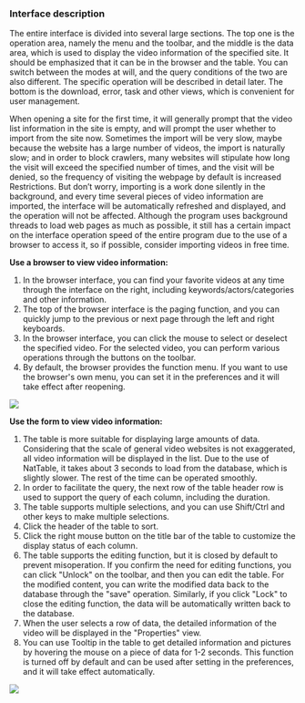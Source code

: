 ### Interface description

The entire interface is divided into several large sections. The top one is the operation area, namely the menu and the toolbar, and the middle is the data area, which is used to display the video information of the specified site. It should be emphasized that it can be in the browser and the table. You can switch between the modes at will, and the query conditions of the two are also different. The specific operation will be described in detail later. The bottom is the download, error, task and other views, which is convenient for user management.

When opening a site for the first time, it will generally prompt that the video list information in the site is empty, and will prompt the user whether to import from the site now. Sometimes the import will be very slow, maybe because the website has a large number of videos, the import is naturally slow; and in order to block crawlers, many websites will stipulate how long the visit will exceed the specified number of times, and the visit will be denied, so the frequency of visiting the webpage by default is increased Restrictions. But don’t worry, importing is a work done silently in the background, and every time several pieces of video information are imported, the interface will be automatically refreshed and displayed, and the operation will not be affected. Although the program uses background threads to load web pages as much as possible, it still has a certain impact on the interface operation speed of the entire program due to the use of a browser to access it, so if possible, consider importing videos in free time.

**Use a browser to view video information:**

1. In the browser interface, you can find your favorite videos at any time through the interface on the right, including keywords/actors/categories and other information.
2. The top of the browser interface is the paging function, and you can quickly jump to the previous or next page through the left and right keyboards.
3. In the browser interface, you can click the mouse to select or deselect the specified video. For the selected video, you can perform various operations through the buttons on the toolbar.
4. By default, the browser provides the function menu. If you want to use the browser's own menu, you can set it in the preferences and it will take effect after reopening.

![](https://github.com/aquariusStudio/cicada/blob/main/help/images/browserView.png)

**Use the form to view video information:**

1. The table is more suitable for displaying large amounts of data. Considering that the scale of general video websites is not exaggerated, all video information will be displayed in the list. Due to the use of NatTable, it takes about 3 seconds to load from the database, which is slightly slower. The rest of the time can be operated smoothly.
2. In order to facilitate the query, the next row of the table header row is used to support the query of each column, including the duration.
3. The table supports multiple selections, and you can use Shift/Ctrl and other keys to make multiple selections.
4. Click the header of the table to sort.
5. Click the right mouse button on the title bar of the table to customize the display status of each column.
6. The table supports the editing function, but it is closed by default to prevent misoperation. If you confirm the need for editing functions, you can click "Unlock" on the toolbar, and then you can edit the table. For the modified content, you can write the modified data back to the database through the "save" operation. Similarly, if you click "Lock" to close the editing function, the data will be automatically written back to the database.
7. When the user selects a row of data, the detailed information of the video will be displayed in the "Properties" view.
8. You can use Tooltip in the table to get detailed information and pictures by hovering the mouse on a piece of data for 1-2 seconds. This function is turned off by default and can be used after setting in the preferences, and it will take effect automatically.

![](https://github.com/aquariusStudio/cicada/blob/main/help/images/tableView.png)
